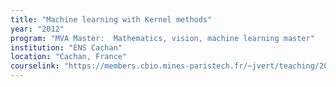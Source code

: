 ```yaml
---
title: "Machine learning with Kernel methods"
year: "2012"
program: "MVA Master:  Mathematics, vision, machine learning master"
institution: "ENS Cachan"
location: "Cachan, France"
courselink: "https://members.cbio.mines-paristech.fr/~jvert/teaching/2012mva/index.html"
---
```

